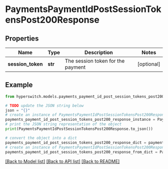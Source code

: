 # PaymentsPaymentIdPostSessionTokensPost200Response


## Properties

Name | Type | Description | Notes
------------ | ------------- | ------------- | -------------
**session_token** | **str** | The session token for the payment | [optional] 

## Example

```python
from hyperswitch.models.payments_payment_id_post_session_tokens_post200_response import PaymentsPaymentIdPostSessionTokensPost200Response

# TODO update the JSON string below
json = "{}"
# create an instance of PaymentsPaymentIdPostSessionTokensPost200Response from a JSON string
payments_payment_id_post_session_tokens_post200_response_instance = PaymentsPaymentIdPostSessionTokensPost200Response.from_json(json)
# print the JSON string representation of the object
print(PaymentsPaymentIdPostSessionTokensPost200Response.to_json())

# convert the object into a dict
payments_payment_id_post_session_tokens_post200_response_dict = payments_payment_id_post_session_tokens_post200_response_instance.to_dict()
# create an instance of PaymentsPaymentIdPostSessionTokensPost200Response from a dict
payments_payment_id_post_session_tokens_post200_response_from_dict = PaymentsPaymentIdPostSessionTokensPost200Response.from_dict(payments_payment_id_post_session_tokens_post200_response_dict)
```
[[Back to Model list]](../README.md#documentation-for-models) [[Back to API list]](../README.md#documentation-for-api-endpoints) [[Back to README]](../README.md)


